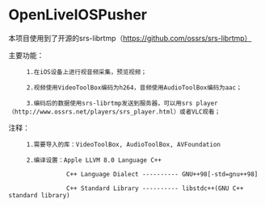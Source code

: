 # OpenLiveIOSPusher
本项目使用到了开源的srs-librtmp（https://github.com/ossrs/srs-librtmp）

主要功能：

         1.在iOS设备上进行视音频采集，预览视频；

         2.视频使用VideoToolBox编码为h264，音频使用AudioToolBox编码为aac；
         
         3.编码后的数据使用srs-librtmp发送到服务器，可以用srs player（http://www.ossrs.net/players/srs_player.html）或者VLC观看；
         
注释：

         1.需要导入的库：VideoToolBox, AudioToolBox, AVFoundation
        
         2.编译设置：Apple LLVM 8.0 Language C++
                    
                    C++ Language Dialect ---------- GNU++98[-std=gnu++98]
                    
                    C++ Standard Library ---------- libstdc++(GNU C++ standard library)
